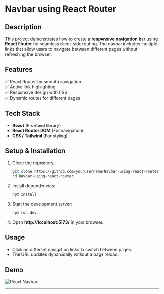 # Navbar using React Router

## Description
This project demonstrates how to create a **responsive navigation bar** using **React Router** for seamless client-side routing. The navbar includes multiple links that allow users to navigate between different pages without refreshing the browser.

## Features
✅ React Router for smooth navigation  
✅ Active link highlighting  
✅ Responsive design with CSS  
✅ Dynamic routes for different pages  

## Tech Stack
- **React** (Frontend library)  
- **React Router DOM** (For navigation)  
- **CSS / Tailwind** (For styling)  

## Setup & Installation
1. Clone the repository:
   ```sh
   git clone https://github.com/yourusername/Navbar-using-react-router.git
   cd Navbar-using-react-router
   ```
2. Install dependencies:
   ```sh
   npm install
   ```
3. Start the development server:
   ```sh
   npm run dev
   ```
4. Open **http://localhost:5173/** in your browser.

## Usage
- Click on different navigation links to switch between pages.
- The URL updates dynamically without a page reload.

## Demo

![React Navbar](https://github.com/user-attachments/assets/f5f86849-a9b5-41bd-9a0b-b2c54ee870c3)

---
